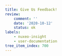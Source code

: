 ```yaml
---
title: Give Us Feedback!
review:
    comment: ''
    date: '2020-10-12'
    status: ok
labels:
    - nuxeo-insight
    - user-documentation
tree_item_index: 700
---
```


<iframe style="overflow:hidden;height:calc(100vh - 224px);width:100%" height="90vh" width="100%" frameBorder="0" outline="none"  sfrc="https://roadmap.prodpad.com/c6b16c98-01ad-11eb-a784-0288f735e5b9"
srcdoc='<div data-pp-cfpw-widget="3404c322-0338-11eb-b9fa-06df22ffaf6f" data-env="prod" data-static="false"></div><script async="true" type="text/javascript">(function(d,id){var js,h = d.getElementsByTagName("head")[0];if (d.getElementById(id)) return;js=d.createElement("script"); js.id = id;js.src="https://widget.prodpad.com/customer_feedback_portal_app/portal_widget/sdk.js";h.appendChild(js);}(document,"prodpad-cfpwjs"));</script>'  >
</iframe>

